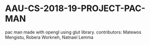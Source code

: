 # AAU-CS-2018-19-PROJECT-PAC-MAN
pac man made with opengl using glut library. contributors: Matewos Mengistu, Robera Workneh, Natnael Lemma
